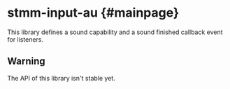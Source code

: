 stmm-input-au                                                  {#mainpage}
=============

This library defines a sound capability and a sound finished callback
event for listeners.



Warning
-------
The API of this library isn't stable yet.
